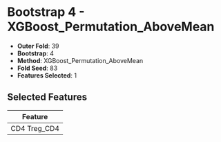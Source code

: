 # Bootstrap 4 - XGBoost_Permutation_AboveMean

- **Outer Fold**: 39
- **Bootstrap**: 4
- **Method**: XGBoost_Permutation_AboveMean
- **Fold Seed**: 83
- **Features Selected**: 1

## Selected Features

| Feature |
|---------|
| CD4 Treg_CD4 |
